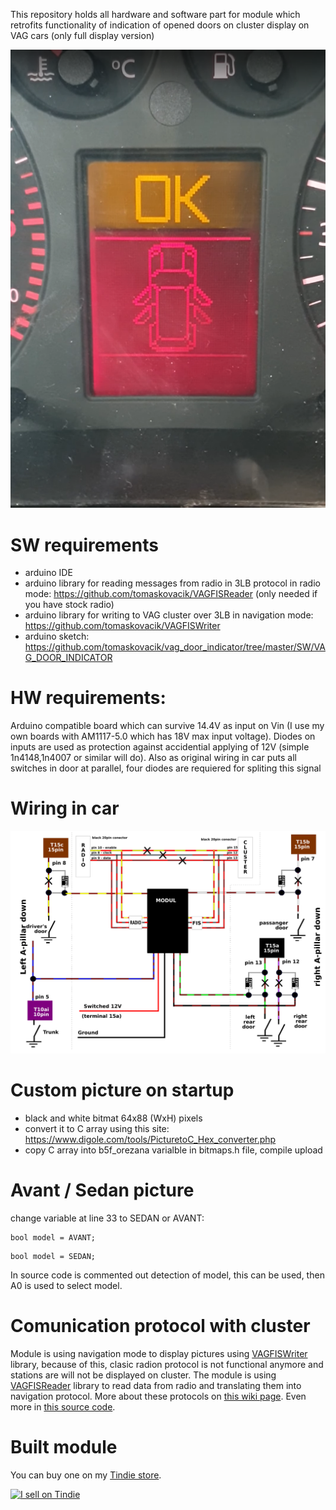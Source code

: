 This repository holds all hardware and software part for module which retrofits functionality of indication of opened doors on cluster display on VAG cars (only full display version)

[<img src="https://raw.githubusercontent.com/tomaskovacik/vag_door_indicator/master/Example.png"/>](https://www.youtube.com/embed/3qPJ0FZOTXo )


# SW requirements
 - arduino IDE
 - arduino library for reading messages from radio in 3LB protocol in radio mode: https://github.com/tomaskovacik/VAGFISReader (only needed if you have stock radio)
 - arduino library for writing to VAG cluster over 3LB in navigation mode: https://github.com/tomaskovacik/VAGFISWriter
 - arduino sketch: https://github.com/tomaskovacik/vag_door_indicator/tree/master/SW/VAG_DOOR_INDICATOR

# HW requirements:
Arduino compatible board which can survive 14.4V as input on Vin (I use my own boards with AM1117-5.0 which has 18V max input voltage).
Diodes on inputs are used as protection against accidential applying of 12V (simple 1n4148,1n4007 or similar will do). Also as original wiring in car puts all switches in door at parallel, four diodes are requiered for spliting this signal

# Wiring in car

<img src="https://raw.githubusercontent.com/tomaskovacik/vag_door_indicator/master/how_to_connect.png"/>

# Custom picture on startup

- black and white bitmat 64x88 (WxH) pixels
- convert it to C array using this site: https://www.digole.com/tools/PicturetoC_Hex_converter.php
- copy C array into b5f_orezana varialble in bitmaps.h file, compile upload

# Avant / Sedan picture

 change variable at line 33 to SEDAN or AVANT:
 ```
 bool model = AVANT;
 ```
  ```
 bool model = SEDAN;
 ```
 In source code is commented out detection of model, this can be used, then A0 is used to select model.
 
# Comunication protocol with cluster

Module is using navigation mode to display pictures using [VAGFISWriter](https://github.com/tomaskovacik/VAGFISWriter) library, because of this, clasic radion protocol is not functional anymore and stations are will not be displayed on cluster. The module is using [VAGFISReader](https://github.com/tomaskovacik/VAGFISReader) library to read data from radio and translating them into navigation protocol.  More about these protocols on [this wiki page](https://github.com/tomaskovacik/vag_door_indicator/wiki/Theory-of-operation). Even more in <a href="https://github.com/tomaskovacik/VAGFISWriter/blob/master/src/VAGFISWriter.cpp">this source code</a>.

# Built module

You can buy one on my [Tindie store](https://www.tindie.com/products/tomaskovacik/indicator-of-opened-door-for-vag-cars/).

<a href="https://www.tindie.com/stores/tomaskovacik/?ref=offsite_badges&utm_source=sellers_tomaskovacik&utm_medium=badges&utm_campaign=badge_large"><img src="https://d2ss6ovg47m0r5.cloudfront.net/badges/tindie-larges.png" alt="I sell on Tindie" width="200" height="104"></a>
